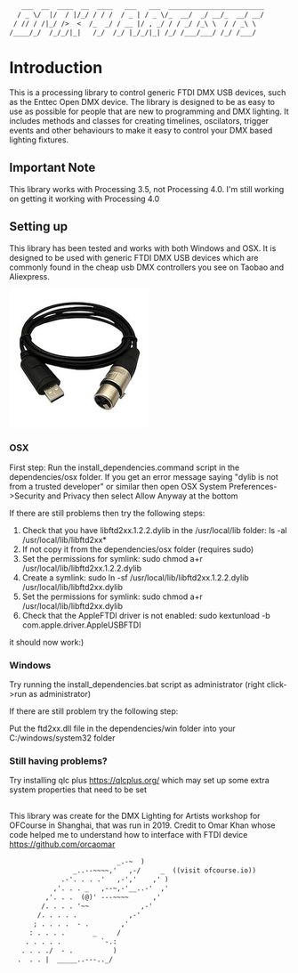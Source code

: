 	   ___  __  ____  __  ____   ___   ___  ________________________
	  / _ \/  |/  / |/_/ / / /  / _ | / _ \/_  __/  _/ __/_  __/ __/
	 / // / /|_/ />  <  /_  _/ / __ |/ , _/ / / _/ /_\ \  / / _\ \  
	/____/_/  /_/_/|_|   /_/  /_/ |_/_/|_| /_/ /___/___/ /_/ /___/  
                                                                
# Introduction
This is a processing library to control generic FTDI DMX USB devices, such as the Enttec Open DMX device. The library is designed to be as easy to use as possible for people that are new to programming and DMX lighting. It includes methods and classes for creating timelines, oscilators, trigger events and other behaviours to make it easy to control your DMX based lighting fixtures.

## Important Note
This library works with Processing 3.5, not Processing 4.0. I'm still working on getting it working with Processing 4.0 

## Setting up

This library has been tested and works with both Windows and OSX. It is designed to be used with generic FTDI DMX USB devices which are commonly found in the cheap usb DMX controllers you see on Taobao and Aliexpress. 

![USB DMX Device](https://github.com/jaysonh/Dmx4Artists/blob/main/assets/images/usb-dmx.jpg)

### OSX

First step: Run the install_dependencies.command script in the dependencies/osx folder. 
If you get an error message saying "dylib is not from a trusted developer" or similar then open OSX System Preferences->Security and Privacy then select Allow Anyway at the bottom

If there are still problems then try the following steps:

1. Check that you have libftd2xx.1.2.2.dylib in the /usr/local/lib folder: ls -al /usr/local/lib/libftd2xx*
2. If not copy it from the dependencies/osx folder (requires sudo)
3. Set the permissions for symlink: sudo chmod a+r /usr/local/lib/libftd2xx.1.2.2.dylib
4. Create a symlink: sudo ln -sf /usr/local/lib/libftd2xx.1.2.2.dylib /usr/local/lib/libftd2xx.dylib
5. Set the permissions for symlink: sudo chmod a+r /usr/local/lib/libftd2xx.dylib
6. Check that the AppleFTDI driver is not enabled: sudo kextunload -b com.apple.driver.AppleUSBFTDI

it should now work:)

### Windows

Try running the install_dependencies.bat script as administrator (right click->run as administrator)

If there are still problem  try the following step:

Put the ftd2xx.dll file in the dependencies/win folder into your C:/windows/system32 folder

### Still having problems?

Try installing qlc plus https://qlcplus.org/ which may set up some extra system properties that need to be set

##


This library was create for the DMX Lighting for Artists workshop for OFCourse in Shanghai, that was run in 2019. Credit to Omar Khan whose code helped me to understand how to interface with FTDI device https://github.com/orcaomar

                               _.-~  )
                    _..--~~~~,'   ,-/     _  ((visit ofcourse.io))
                 .-'. . . .'   ,-','    ,' )
               ,'. . . _   ,--~,-'__..-'  ,'
             ,'. . .  (@)' ---~~~~      ,'
            /. . . . '~~             ,-'
           /. . . . .             ,-'
          ; . . . .  - .        ,'
         : . . . .       _     /
        . . . . .          `-.:
       . . . ./  - .          )
      .  . . |  _____..---.._/               

